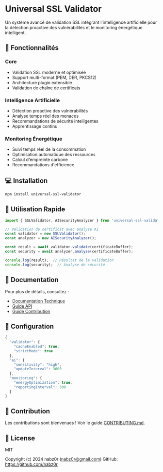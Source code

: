 # Universal SSL Validator

Un système avancé de validation SSL intégrant l'intelligence artificielle pour la détection proactive des vulnérabilités et le monitoring énergétique intelligent.

## 🌟 Fonctionnalités

### Core
- Validation SSL moderne et optimisée
- Support multi-format (PEM, DER, PKCS12)
- Architecture plugin extensible
- Validation de chaîne de certificats

### Intelligence Artificielle
- Détection proactive des vulnérabilités
- Analyse temps réel des menaces
- Recommandations de sécurité intelligentes
- Apprentissage continu

### Monitoring Énergétique
- Suivi temps réel de la consommation
- Optimisation automatique des ressources
- Calcul d'empreinte carbone
- Recommandations d'efficience

## 💻 Installation

```bash
npm install universal-ssl-validator
```

## 🚀 Utilisation Rapide

```typescript
import { SSLValidator, AISecurityAnalyzer } from 'universal-ssl-validator';

// Validation de certificat avec analyse AI
const validator = new SSLValidator();
const analyzer = new AISecurityAnalyzer();

const result = await validator.validate(certificateBuffer);
const security = await analyzer.analyze(certificateBuffer);

console.log(result);  // Résultat de la validation
console.log(security);  // Analyse de sécurité
```

## 📖 Documentation

Pour plus de détails, consultez :
- [Documentation Technique](docs/TECHNICAL.md)
- [Guide API](docs/API.md)
- [Guide Contribution](CONTRIBUTING.md)

## 🔧 Configuration

```typescript
{
  "validator": {
    "cacheEnabled": true,
    "strictMode": true
  },
  "ai": {
    "sensitivity": "high",
    "updateInterval": 3600
  },
  "monitoring": {
    "energyOptimization": true,
    "reportingInterval": 300
  }
}
```

## 🤝 Contribution

Les contributions sont bienvenues ! Voir le guide [CONTRIBUTING.md](CONTRIBUTING.md).

## 📜 License

MIT

Copyright (c) 2024 nabz0r (nabz0r@gmail.com)
GitHub: https://github.com/nabz0r